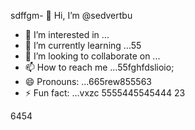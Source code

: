 sdffgm- 👋 Hi, I’m @sedvertbu
- 👀 I’m interested in ...
- 🌱 I’m currently learning ...55
- 💞️ I’m looking to collaborate on ...
- 📫 How to reach me ...55fghfdslioio;
- 😄 Pronouns: ...665rew855563
- ⚡ Fun fact: ...vxzc
5555445545444
23
<!---dfdsf
sedvertbu/sedvertbu is a ✨ special ✨ repository because its `README.md` (this file) acxxppears on your GitHub profile.
You can click the Preview link to take a look at your changes.5581
--->
6454
